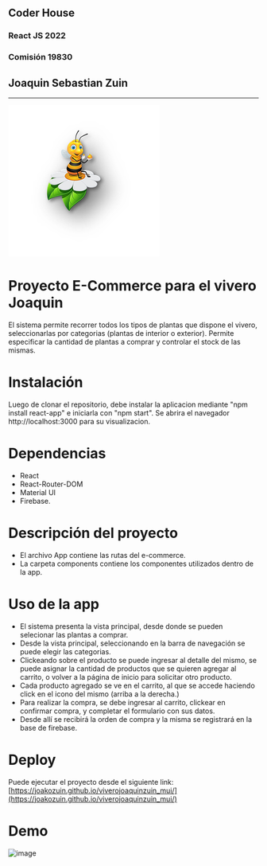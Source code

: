## Coder House
### React JS 2022
### Comisión 19830

## Joaquin Sebastian Zuin

------------
![image](./public/img/AbejaFlor.png)
# Proyecto E-Commerce para el vivero Joaquin

El sistema permite recorrer todos los tipos de plantas que dispone el vivero, seleccionarlas por categorias (plantas de interior o exterior).
Permite especificar la cantidad de plantas a comprar y controlar el stock de las mismas.

# Instalación

Luego de clonar el repositorio, debe instalar la aplicacion mediante "npm install react-app" e iniciarla con "npm start". Se abrira el navegador  http://localhost:3000 para su visualizacion.

# Dependencias

- React
- React-Router-DOM 
- Material UI
- Firebase.

# Descripción del proyecto
- El archivo App contiene las rutas del e-commerce.
- La carpeta components contiene los componentes utilizados dentro de la app. 

# Uso de la app

- El sistema presenta la vista principal, desde donde se pueden selecionar las plantas a comprar. 
- Desde la vista principal, seleccionando en la barra de navegación se puede elegir las categorias.
- Clickeando sobre el producto se puede ingresar al detalle del mismo, se puede asignar la cantidad de productos que se quieren agregar al carrito, o volver a la página de inicio para solicitar otro producto.
- Cada producto agregado se ve en el carrito, al que se accede haciendo click en el icono del mismo (arriba a la derecha.)
- Para realizar la compra, se debe ingresar al carrito, clickear en confirmar compra, y completar el formulario con sus datos.
- Desde allí se recibirá la orden de compra y la misma se registrará en la base de firebase.

# Deploy

Puede ejecutar el proyecto desde el siguiente link:
[https://joakozuin.github.io/viverojoaquinzuin_mui/](https://joakozuin.github.io/viverojoaquinzuin_mui/)

# Demo
![image](https://firebasestorage.googleapis.com/v0/b/viverojoako.appspot.com/o/img%2FVideo01.gif?alt=media&token=23870f85-2d71-4869-9b1b-52dbe2ddb22d)
 



